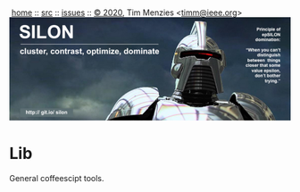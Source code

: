 <a name=top></a><p>       
&nbsp;[home](http://git.io/silon) ::
[src](https://github.com/timm/silon/raw/master/src) ::
[issues](http://git.io/silon) ::
<a href="https://github.com/timm/silon/raw/master/raw/master/LICENSE.md">&copy; 2020</a>,
Tim Menzies
<<a href="mailto:timm@ieee.org">timm&commat;ieee.org</a>>
<br>
[<img width=900 src="https://github.com/timm/silon/raw/master/etc/img/banner.jpg">](http://git.io/silon)<br>

# Lib

General coffeescipt tools.
